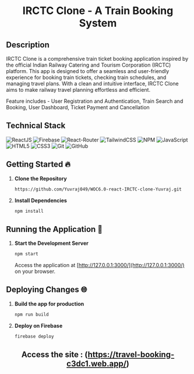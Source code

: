 <div align="center">

# IRCTC Clone - A Train Booking System</div>

## Description 

IRCTC Clone is a comprehensive train ticket booking application inspired by the official Indian Railway Catering and Tourism Corporation (IRCTC) platform. This app is designed to offer a seamless and user-friendly experience for booking train tickets, checking train schedules, and managing travel plans. With a clean and intuitive interface, IRCTC Clone aims to make railway travel planning effortless and efficient.

Feature includes - User Registration and Authentication, Train Search and Booking, User Dashboard, Ticket Payment and Cancellation

## Technical Stack 

![ReactJS](https://img.shields.io/badge/React-61DAFB.svg?style=for-the-badge&logo=React&logoColor=black)
![Firebase](https://img.shields.io/badge/Firebase-DD2C00.svg?style=for-the-badge&logo=Firebase&logoColor=white)
![React-Router](https://img.shields.io/badge/React%20Router-CA4245.svg?style=for-the-badge&logo=React-Router&logoColor=white)
![TailwindCSS](https://img.shields.io/badge/Tailwind%20CSS-06B6D4.svg?style=for-the-badge&logo=Tailwind-CSS&logoColor=white)
![NPM](https://img.shields.io/badge/npm-CB3837.svg?style=for-the-badge&logo=npm&logoColor=white)
![JavaScript](https://img.shields.io/badge/JavaScript-F7DF1E.svg?style=for-the-badge&logo=JavaScript&logoColor=black)
![HTML5](https://img.shields.io/badge/html5-%23E34F26.svg?&style=for-the-badge&logo=html5&logoColor=white)
![CSS3](https://img.shields.io/badge/css3-%231572B6.svg?&style=for-the-badge&logo=css3&logoColor=white)
![Git](https://img.shields.io/badge/git-%23F05033.svg?&style=for-the-badge&logo=git&logoColor=white)
![GitHub](https://img.shields.io/badge/github-%23121011.svg?&style=for-the-badge&logo=github&logoColor=white)


## Getting Started 🔥

1. **Clone the Repository**
   ```bash
   https://github.com/Yuvraj049/WOC6.0-react-IRCTC-clone-Yuvraj.git
   ```

2. **Install Dependencies**
   ```bash
   npm install
   ```

## Running the Application 🚀

1. **Start the Development Server**
   ```bash
   npm start
   ```
   Access the application at [http://127.0.0.1:3000/](http://127.0.0.1:3000/) on your browser.

## Deploying Changes 🌐

1. **Build the app for production**
   ```bash
   npm run build
   ```
   
2. **Deploy on Firebase**
   ```bash
   firebase deploy
   ```

<div align="center">

## Access the site : (https://travel-booking-c3dc1.web.app/)</div>

